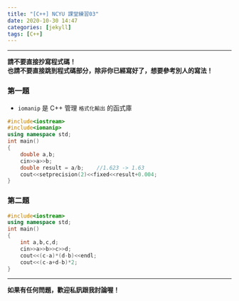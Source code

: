 ```yaml
---
title: "[C++] NCYU 課堂練習03"
date: 2020-10-30 14:47
categories: [jekyll]
tags: [C++]
---
```


---
**請不要直接抄寫程式碼！** <br>
**也請不要直接跳到程式碼部分，除非你已經寫好了，想要參考別人的寫法！**

### 第一題

* `iomanip` 是 C++ 管理 `格式化輸出` 的函式庫

```c++
#include<iostream>
#include<iomanip>
using namespace std;
int main()
{
    double a,b;
    cin>>a>>b;
    double result = a/b;    //1.623 -> 1.63
    cout<<setprecision(2)<<fixed<<result+0.004;
}
```

### 第二題
```c++
#include<iostream>
using namespace std;
int main()
{
    int a,b,c,d;
    cin>>a>>b>>c>>d;
    cout<<(c-a)*(d-b)<<endl;
    cout<<(c-a+d-b)*2;
}
```

---
**如果有任何問題，歡迎私訊跟我討論喔！**
